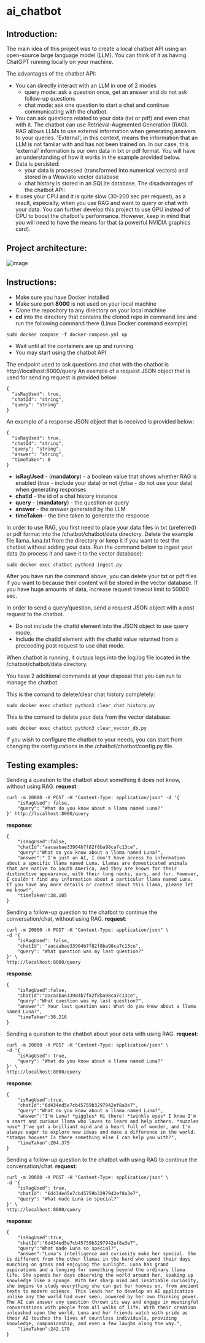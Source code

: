 # ai_chatbot
## Introduction:
The main idea of this project was to create a local chatbot API using an open-source large language model (LLM). You can think of it as having ChatGPT running locally on your machine. 

The advantages of the chatbot API:
 - You can directly interact with an LLM in one of 2 modes
 	- query mode: ask a question once, get an answer and do not ask follow-up questions
 	- chat mode: ask one question to start a chat and continue communicating with the chatbot.
 - You can ask questions related to your data (txt or pdf) and even chat with it. The chatbot can use Retrieval-Augmented Generation (RAG). RAG allows LLMs to use external information when generating answers to your queries. 'External', in this context, means the information that an LLM is not familar with and has not been trained on. In our case, this 'external' information is our own data in txt or pdf format. You will have an understanding of how it works in the example provided below.
 - Data is persisted:
 	- your data is processed (transformed into numerical vectors) and stored in a Weaviate vector database
 	- chat history is stored in an SQLite database.
The disadvantages of the chatbot API:
 - It uses your CPU and it is quite slow (30-200 sec per request), as a result, especially, when you use RAG and want to query or chat with your data. You can further develop this project to use GPU instead of CPU to boost the chatbot's performance. However, keep in mind that you will need to have the means for that (a powerful NVIDIA graphics card).
## Project architecture:
![image](https://github.com/PolarBearPolar/ai_chatbot/assets/88388315/32941b9e-83e0-4d05-a5fb-6d9045ed97bd)
## Instructions:
- Make sure you have Docker installed
- Make sure port **8000** is not used on your local machine
- Clone the repository to any directory on your local machine
- **cd** into the directory that contains the cloned repo in command line and run the following command there (Linux Docker command example)
```
sudo docker compose -f docker-compose.yml up
```
- Wait until all the containers are up and running
- You may start using the chatbot API

The endpoint used to ask questions and chat with the chatbot is http://localhost:8000/query
An example of a request JSON object that is used for sending request is provided below:
```
{
  "isRagUsed": true,
  "chatId": "string",
  "query": "string"
}
```
An example of a response JSON object that is received is provided below:
```
{
  "isRagUsed": true,
  "chatId": "string",
  "query": "string",
  "answer": "string",
  "timeTaken": 0
}
```
- **isRagUsed** - (**mandatory**) - a boolean value that shows whether RAG is enabled (*true* - include your data) or not (*false* - do not use your data) when generating responses
- **chatId** - the id of a chat history instance
- **query** - (**mandatory**) - the question or query
- **answer** - the answer generated by the LLM
- **timeTaken** - the time taken to generate the response

In order to use RAG, you first need to place your data files in txt (preferred) or pdf format into the /chatbot/chatbot/data directory. Delete the example file llama_luna.txt from the directory or keep it if you want to test the chatbot without adding your data. Run the command below to ingest your data (to process it and save it to the vector database):
```
sudo docker exec chatbot python3 ingest.py
```
After you have run the command above, you can delete your txt or pdf files if you want to because their content will be stored in the vector database. If you have huge amounts of data, increase request timeout limit to 50000 sec.

In order to send a query/question, send a request JSON object with a post request to the chatbot. 
 - Do not include the chatId element into the JSON object to use query mode.
 - Include the chatId element with the chatId value returned from a preceeding post request to use chat mode.
 
When chatbot is running, it outpus logs into the log.log file located in the /chatbot/chatbot/data directory.

You have 2 additional commands at your disposal that you can run to manage the chatbot.

This is the comand to delete/clear chat history completely:
```
sudo docker exec chatbot python3 clear_chat_history.py
```
This is the comand to delete your data from the vector database:
```
sudo docker exec chatbot python3 clear_vector_db.py
```
If you wish to configure the chatbot to your needs, you can start from changing the configurations in the /chatbot/chatbot/config.py file.
## Testing examples:
Sending a question to the chatbot about something it does not know, without using RAG.
**request**:
```
curl -m 20000 -X POST -H "Content-Type: application/json" -d '{
	"isRagUsed": false,
	"query": "What do you know about a llama named Luna?"
}' http://localhost:8000/query
```
**response**:
```
{
	"isRagUsed":false,
	"chatId":"aacaabae33904b7f82f8ba98ca7c13ce",
	"query":"What do you know about a llama named Luna?",
	"answer":" I'm just an AI, I don't have access to information about a specific llama named Luna. Llamas are domesticated animals that are native to South America, and they are known for their distinctive appearance, with their long necks, ears, and fur. However, I couldn't find any information about a particular llama named Luna. If you have any more details or context about this llama, please let me know!",
	"timeTaken":38.105
}
```
Sending a follow-up question to the chatbot to continue the conversation/chat, without using RAG.
**request**:
```
curl -m 20000 -X POST -H "Content-Type: application/json" \
-d '{
	"isRagUsed": false,
	"chatId": "aacaabae33904b7f82f8ba98ca7c13ce",
	"query": "What question was my last question?"
}' \
http://localhost:8000/query
```
**response**:
```
{
	"isRagUsed":false,
	"chatId":"aacaabae33904b7f82f8ba98ca7c13ce",
	"query":"What question was my last question?",
	"answer":" Your last question was: What do you know about a llama named Luna?",
	"timeTaken":38.216
}
```
Sending a question to the chatbot about your data with using RAG.
**request**:
```
curl -m 20000 -X POST -H "Content-Type: application/json" \
-d '{
	"isRagUsed": true,
	"query": "What do you know about a llama named Luna?"
}' \
http://localhost:8000/query
```
**response**:
```
{
	"isRagUsed":true,
	"chatId":"6d434ed5e7cb45759b3297942ef8a3e7",
	"query":"What do you know about a llama named Luna?",
	"answer":"I'm Luna! *giggles* Hi there! *twinkle eyes* I know I'm a smart and curious llama who loves to learn and help others. *nuzzles nose* I've got a brilliant mind and a heart full of wonder, and I'm always eager to explore new ideas and make a difference in the world. *stamps hooves* Is there something else I can help you with?",
	"timeTaken":204.375
}
```
Sending a follow-up question to the chatbot with using RAG to continue the conversation/chat.
**request**:
```
curl -m 20000 -X POST -H "Content-Type: application/json" \
-d '{
	"isRagUsed": true,
	"chatId": "6d434ed5e7cb45759b3297942ef8a3e7",
	"query": "What made Luna so special?"
}' \
http://localhost:8000/query
```
**response**:
```
{
	"isRagUsed":true,
	"chatId":"6d434ed5e7cb45759b3297942ef8a3e7",
	"query":"What made Luna so special?",
	"answer":"Luna's intelligence and curiosity make her special. She is different from the other llamas in the herd who spend their days munching on grass and enjoying the sunlight. Luna has grand aspirations and a longing for something beyond the ordinary llama life. She spends her days observing the world around her, soaking up knowledge like a sponge. With her sharp mind and insatiable curiosity, she begins to study everything she can get her hooves on, from ancient texts to modern science. This leads her to develop an AI application unlike any the world had ever seen, powered by her own thinking power. The AI can answer any question thrown its way and engage in meaningful conversations with people from all walks of life. With their creation unleashed upon the world, Luna and her friends watch with pride as their AI touches the lives of countless individuals, providing knowledge, companionship, and even a few laughs along the way.",
	"timeTaken":242.179
}
```
